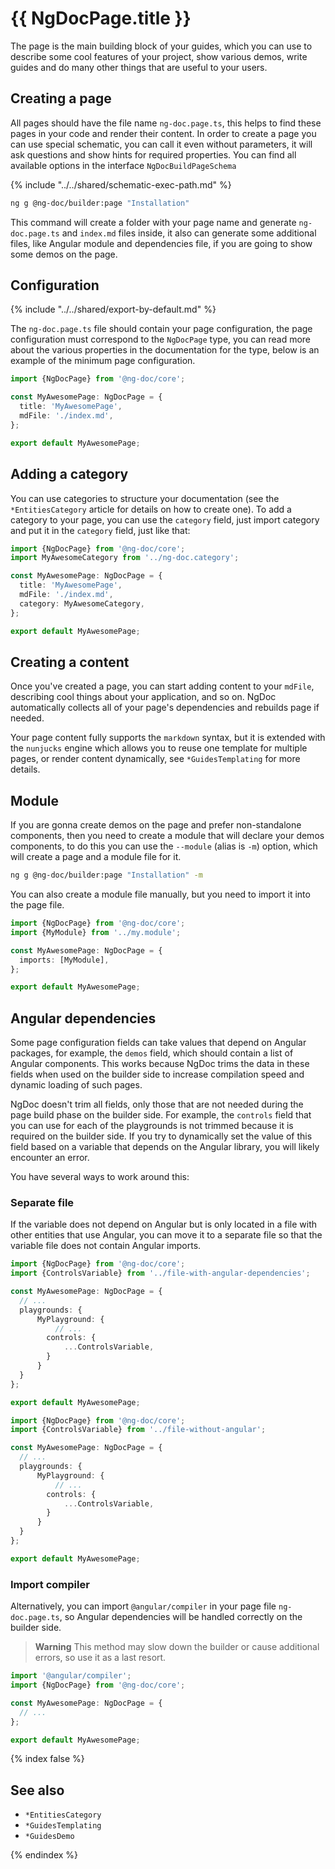 # {{ NgDocPage.title }}

The page is the main building block of your guides, which you can use to describe some
cool features of your project, show various demos, write guides and do many other things
that are useful to your users.

## Creating a page

All pages should have the file name `ng-doc.page.ts`, this helps to find these pages in your code
and render their content.
In order to create a page you can use special schematic, you can call it even without parameters,
it will ask questions and show hints for required properties. You can find all available options in
the interface `NgDocBuildPageSchema`

{% include "../../shared/schematic-exec-path.md" %}

```bash
ng g @ng-doc/builder:page "Installation"
```

This command will create a folder with your page name and generate `ng-doc.page.ts` and `index.md`
files inside, it also can generate some additional files, like Angular module and dependencies file,
if you are going to show some demos on the page.

## Configuration

{% include "../../shared/export-by-default.md" %}

The `ng-doc.page.ts` file should contain your page configuration,
the page configuration must correspond to the `NgDocPage` type, you can read more about the various
properties in the documentation for the type, below is an example of the minimum page configuration.

```typescript name="ng-doc.page.ts"
import {NgDocPage} from '@ng-doc/core';

const MyAwesomePage: NgDocPage = {
  title: 'MyAwesomePage',
  mdFile: './index.md',
};

export default MyAwesomePage;
```

## Adding a category

You can use categories to structure your documentation (see the `*EntitiesCategory` article
for details on how to create one). To add a category to your page, you can use the `category` field,
just import category and put it in the `category` field, just like that:

```typescript name="ng-doc.page.ts" {2,7}
import {NgDocPage} from '@ng-doc/core';
import MyAwesomeCategory from '../ng-doc.category';

const MyAwesomePage: NgDocPage = {
  title: 'MyAwesomePage',
  mdFile: './index.md',
  category: MyAwesomeCategory,
};

export default MyAwesomePage;
```

## Creating a content

Once you've created a page, you can start adding content to your `mdFile`, describing cool things
about your application, and so on. NgDoc automatically collects all of your page's dependencies and
rebuilds page if needed.

Your page content fully supports the `markdown` syntax, but it is
extended with the `nunjucks` engine which allows you to reuse one template for multiple pages, or
render content dynamically, see `*GuidesTemplating` for more details.

## Module

If you are gonna create demos on the page and prefer non-standalone components,
then you need to create a module that will declare your demos components, to do this you can use
the `--module` (alias is `-m`) option, which will create a page and a module file for it.

```bash
ng g @ng-doc/builder:page "Installation" -m
```

You can also create a module file manually, but you need to import it into the page file.

```typescript name="ng-doc.page.ts"
import {NgDocPage} from '@ng-doc/core';
import {MyModule} from '../my.module';

const MyAwesomePage: NgDocPage = {
  imports: [MyModule],
};

export default MyAwesomePage;
```

## Angular dependencies

Some page configuration fields can take values that depend on Angular packages, for example, the
`demos` field, which should contain a list of Angular components. This works because NgDoc trims the
data in these fields when used on the builder side to increase compilation speed and dynamic loading
of such pages.

NgDoc doesn't trim all fields, only those that are not needed during the page build phase on the
builder side. For example, the `controls` field that you can use for each of the playgrounds is not
trimmed because it is required on the builder side. If you try to dynamically set the value of this
field based on a variable that depends on the Angular library, you will likely encounter an error.

You have several ways to work around this:

### Separate file

If the variable does not depend on Angular but is only located in a file with other entities that
use Angular, you can move it to a separate file so that the variable file does not contain Angular
imports.

```typescript {2,10} name="Will not work" group="separate-files"
import {NgDocPage} from '@ng-doc/core';
import {ControlsVariable} from '../file-with-angular-dependencies';

const MyAwesomePage: NgDocPage = {
  // ...
  playgrounds: {
      MyPlayground: {
          // ...
        controls: {
            ...ControlsVariable,
        }
      }
  }
};

export default MyAwesomePage;
```

```typescript {2,10} name="Will work" group="separate-files"
import {NgDocPage} from '@ng-doc/core';
import {ControlsVariable} from '../file-without-angular';

const MyAwesomePage: NgDocPage = {
  // ...
  playgrounds: {
      MyPlayground: {
          // ...
        controls: {
            ...ControlsVariable,
        }
      }
  }
};

export default MyAwesomePage;
```


### Import compiler

Alternatively, you can import `@angular/compiler` in your page file `ng-doc.page.ts`, so Angular
dependencies will be handled correctly on the builder side.

> **Warning**
> This method may slow down the builder or cause additional errors, so use it as a last resort.

```typescript {1} name="ng-doc.page.ts"
import '@angular/compiler';
import {NgDocPage} from '@ng-doc/core';

const MyAwesomePage: NgDocPage = {
  // ...
};

export default MyAwesomePage;
```

{% index false %}

## See also

- `*EntitiesCategory`
- `*GuidesTemplating`
- `*GuidesDemo`

{% endindex %}
